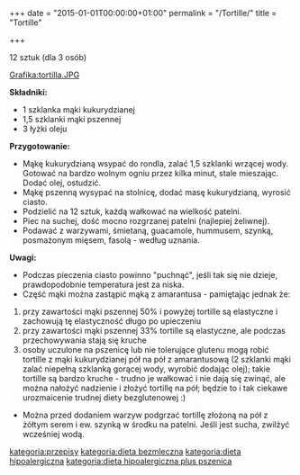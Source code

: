 +++
date = "2015-01-01T00:00:00+01:00"
permalink = "/Tortille/"
title = "Tortille"

+++

12 sztuk (dla 3 osób)

[Grafika:tortilla.JPG](/Grafika:tortilla.JPG "wikilink")

**Składniki:**

-   1 szklanka mąki kukurydzianej
-   1,5 szklanki mąki pszennej
-   3 łyżki oleju

**Przygotowanie:**

-   Mąkę kukurydzianą wsypać do rondla, zalać 1,5 szklanki wrzącej wody. Gotować na bardzo wolnym ogniu przez kilka minut, stale mieszając. Dodać olej, ostudzić.
-   Mąkę pszenną wysypać na stolnicę, dodać masę kukurydzianą, wyrosić ciasto.
-   Podzielić na 12 sztuk, każdą wałkować na wielkość patelni.
-   Piec na suchej, dość mocno rozgrzanej patelni (najlepiej żeliwnej).
-   Podawać z warzywami, śmietaną, guacamole, hummusem, szynką, posmażonym mięsem, fasolą - według uznania.

**Uwagi:**

-   Podczas pieczenia ciasto powinno "puchnąć", jeśli tak się nie dzieje, prawdopodobnie temperatura jest za niska.
-   Część mąki można zastąpić mąką z amarantusa - pamiętając jednak że:

1.  przy zawartości mąki pszennej 50% i powyżej tortille są elastyczne i zachowują tę elastyczność długo po upieczeniu
2.  przy zawartości mąki pszennej 33% tortille są elastyczne, ale podczas przechowywania stają się kruche
3.  osoby uczulone na pszenicę lub nie tolerujące glutenu mogą robić tortille z mąki kukurydzianej pół na pół z amarantusową (2 szklanki mąki zalać niepełną szklanką gorącej wody, wyrobić dodając olej); takie tortille są bardzo kruche - trudno je wałkować i nie dają się zwinąć, ale można nałożyć nadzienie i złożyć tortillę na pół; będzie to i tak ciekawe urozmaicenie trudnej diety bezglutenowej :)

-   Można przed dodaniem warzyw podgrzać tortillę złożoną na pół z żółtym serem i ew. szynką w środku na patelni. Jeśli jest sucha, zwilżyć wcześniej wodą.

[kategoria:przepisy](/atopedia/kategoria:przepisy "wikilink") [kategoria:dieta bezmleczna](/atopedia/kategoria:dieta_bezmleczna "wikilink") [kategoria:dieta hipoalergiczna](/atopedia/kategoria:dieta_hipoalergiczna "wikilink") [kategoria:dieta hipoalergiczna plus pszenica](/atopedia/kategoria:dieta_hipoalergiczna_plus_pszenica "wikilink")